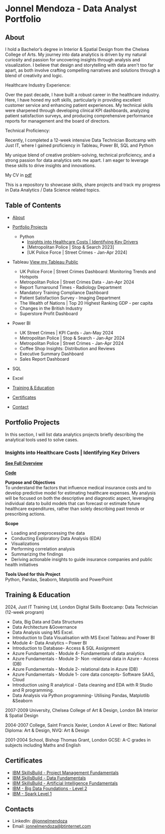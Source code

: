 # Jonnel Mendoza - Data Analyst Portfolio

## About

I hold a Bachelor’s degree in Interior & Spatial Design from the Chelsea College of Arts. My journey into data analytics is driven by my natural curiosity and passion for uncovering insights through analysis and visualization. I believe that design and storytelling with data aren't too far apart, as both involve crafting compelling narratives and solutions through a blend of creativity and logic.

Healthcare Industry Experience:

Over the past decade, I have built a robust career in the healthcare industry. Here, I have honed my soft skills, particularly in providing excellent customer service and enhancing patient experiences. My technical skills were sharpened through developing clinical KPI dashboards, analyzing patient satisfaction surveys, and producing comprehensive performance reports for management and the board of directors.

Technical Proficiency:

Recently, I completed a 12-week intensive Data Technician Bootcamp with Just IT, where I gained proficiency in Tableau, Power BI, SQL and Python

My unique blend of creative problem-solving, technical proficiency, and a strong passion for data analytics sets me apart. I am eager to leverage these skills to drive insights and innovations.

My CV in [pdf](https://github.com/TheMendoza/DataInsightsLibrary/blob/main/Mendoza%2C%20Jonnel%20New%20CV%202024.pdf)

This is a repository to showcase skills, share projects and track my progress in Data Analytics / Data Science related topics.

## Table of Contents
- [About](https://github.com/TheMendoza/Data-Analysis-Portfolio/tree/main?tab=readme-ov-file#about)
- [Portfolio Projects](https://github.com/TheMendoza/Data-Analysis-Portfolio?tab=readme-ov-file#portfolio-projects)
  - Python
    - [Insights into Healthcare Costs | Identifying Key Drivers](https://github.com/TheMendoza/Data-Analysis-Portfolio?tab=readme-ov-file#insights-into-healthcare-costs--identifying-key-drivers)
    - [Metropolitan Police | Stop & Search 2023]
    - [UK Police Force | Street Crimes - Jan-Apr 2024]
- Tableau [View my Tableau Public](https://public.tableau.com/app/profile/jonnel.mendoza/vizzes)
    - UK Police Force | Street Crimes Dashboard: Monitoring Trends and Hotspots
    - Metropolitan Police | Street Crimes Data - Jan-Apr 2024
    - Report Turnaround Times - Radiology Department
    - Mandatory Training Compliance Dashboard
    - Patient Satisfaction Survey - Imaging Department
    - The Wealth of Nations | Top 20 Highest Ranking GDP - per capita
    - Changes in the British Industry
    - Superstore Profit Dashboard
- Power BI
    - UK Street Crimes | KPI Cards - Jan-May 2024
    - Metropolitan Police | Stop & Search - Jan-Apr 2024
    - Metropolitan Police | Street Crimes - Jan-Apr 2024
    - Coffee Shop Insights: Distribution and Reviews
    - Executive Summary Dashboard
    - Sales Report Dashboard
- SQL
- Excel

- [Training & Education](https://github.com/TheMendoza/Data-Analysis-Portfolio?tab=readme-ov-file#training--education)
- [Certificates](https://github.com/TheMendoza/Data-Analysis-Portfolio?tab=readme-ov-file#certificates)
- [Contact](https://github.com/TheMendoza/Data-Analysis-Portfolio?tab=readme-ov-file#contacts)

## Portfolio Projects
  In this section, I will list data analytics projects briefly describing the analytical tools used to solve cases.

  ### Insights into Healthcare Costs | Identifying Key Drivers
  <p><strong><a href="https://github.com/TheMendoza/TheMendoza.github.io/blob/main/Insights%20into%20Healthcare%20Costs%20-%20Identifying%20Key%20Drivers4.0.pdf">See Full Overview</a></strong></p>
  <p><strong><a href="https://github.com/TheMendoza/TheMendoza.github.io/blob/main/Healthcare_Insurance_Project.ipynb">Code</a></strong></p>
  <p><strong>Purpose and Objectives</strong><br>To understand the factors that influence medical insurance costs and to develop predictive model for estimating healthcare expenses. My analysis will be focused on both the    descriptive and diagnostic aspect, leveraging individual data to build models that can forecast or estimate future healthcare expenditures, rather than solely describing past trends or prescribing actions.</p>
  <p><strong>Scope</strong><li>Loading and preprocessing the data</li><li>Conducting Exploratory Data Analysis (EDA)</li><li>Visualizations</li><li>Performing correlation analysis</li><li>Summarizing the findings</li>       <li>Deriving actionable insights to guide insurance companies and public health initiatives</li></p>
  <p><strong>Tools Used for this Project</strong><br>Python, Pandas, Seaborn, Matplotlib and PowerPoint</p>

## Training & Education
2024, Just IT Training Ltd, London
Digital Skills Bootcamp: Data Technician (12-week program)
- Data, Big Data and Data Structures
- Data Architecture &Governance
- Data Analysis using MS Excel.
- Introduction to Data Visualisation with MS Excel Tableau and Power BI
- Module 4- Data Analytics – Power BI
- Introduction to Database- Access & SQL Assignment
- Azure Fundamentals - Module 4- Fundamentals of data analytics
- Azure Fundamentals - Module 3- Non -relational data in Azure - Access (DB)
- Azure Fundamentals - Module 2- relational data in Azure (DB)
- Azure Fundamentals - Module 1- core data concepts- Software SAAS, Cloud
- Introduction using R analytical - Data cleaning and EDA with R Studio and R programming.
- Data Analysis via Python programming- Utilising Pandas, Matplotlib &Seaborn

2007-2009 University, Chelsea College of Art & Design, London
BA Interior & Spatial Design

2004-2007 College, Saint Francis Xavier, London
A Level or Btec: National Diploma: Art & Design, NVQ: Art & Design

2001-2004 School, Bishop Thomas Grant, London
GCSE: A-C grades in subjects including Maths and English

## Certificates
- [IBM SkillsBuild - Project Management Fundamentals](https://www.credly.com/users/jonnel-mendoza)
- [IBM SkillsBuild - Data Fundamentals](https://www.credly.com/users/jonnel-mendoza)
- [IBM SkillsBuild - Artificial Intelligence Fundamentals](https://www.credly.com/users/jonnel-mendoza)
- [IBM - Big Data Foundations - Level 2](https://www.credly.com/users/jonnel-mendoza)
- [IBM - Spark Level 1](https://www.credly.com/users/jonnel-mendoza)

## Contacts
- LinkedIn: [@jonnelmendoza](www.linkedin.com/in/jonnelmendoza)
- Email: jonnelmendoza@btinternet.com



